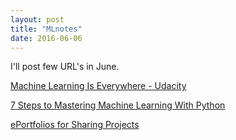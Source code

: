 ```yaml
---
layout: post
title: "MLnotes"
date: 2016-06-06
---
```


I'll post few URL's in June.

[Machine Learning Is Everywhere - Udacity](http://blog.udacity.com/2016/06/machine-learning-everywhere-netflix-personalized-medicine-fraud-prevention.html)

[7 Steps to Mastering Machine Learning With Python](http://www.kdnuggets.com/2015/11/seven-steps-machine-learning-python.html)

[ePortfolios for Sharing Projects](https://pathbrite.com/portfolio/PVghOPTW6/retail-visual-merchandising-critique)

